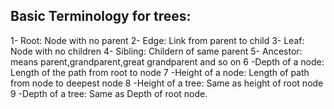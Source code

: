## Basic Terminology for trees:

1- Root:  Node with no parent
2- Edge: Link from parent to child
3- Leaf: Node with no children
4- Sibling: Childern of same parent
5- Ancestor: means parent,grandparent,great grandparent and so on
6 -Depth of a node: Length of the path from root to node
7 -Height of a node: Length of path from node to deepest node
8 -Height of a tree: Same as height of root node
9 -Depth of a tree: Same as Depth of root node.
